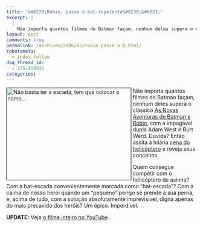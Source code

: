 ```yaml
---
title: '&#8220;Robin, passe o bat-repelente&#8230;&#8221;'
excerpt: |
  |
    Não importa quantos filmes do Batman façam, nenhum deles supera o clássico As Novas Aventuras de Batman e Robin, com a impagável dupla Adam West e Burt Ward. Duvida? Então assita à hilária cena do helicóptero e reveja seus conceitos....
layout: post
comments: true
permalink: /archives/2006/05/robin_passe_o_b.html/
robotsmeta:
  - index,follow
dsq_thread_id:
  - 1751450931
categories:
---
```

<img title="Não basta ter a escada, tem que colocar o nome..." src="//chester.me/archives/img/bat_escada.jpg" width="329" height="243" align="left" style="margin-right:4px" border=1 />Não importa quantos filmes do Batman façam, nenhum deles supera o clássico [As Novas Aventuras de Batman e Robin][1], com a impagável dupla Adam West e Burt Ward. Duvida? Então assita à hilária [cena do helicóptero][2] e reveja seus conceitos.

Quem consegue competir com o helicóptero de asinha? Com a bat-escada convenientemente marcada como &#8220;bat-escada&#8221;? Com a calma do nosso herói quando um &#8220;pequeno&#8221; perigo se prende à sua perna, e, acima de tudo, com a solução absolutamente imprevisível, digna apenas do mais precavido dos heróis? Um épico. Imperdível.

**UPDATE:** Veja [o filme inteiro no YouTube][3].

 [1]: http://en.wikipedia.org/wiki/Batman_%281966_movie%29
 [2]: http://www.youtube.com/watch?v=X0UJaprpxrk&#038;search=batman%201966
 [3]: http://www.youtube.com/watch?v=4iCFAA_yM00
